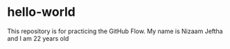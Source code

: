 # hello-world
This repository is for practicing the GitHub Flow.
My name is Nizaam Jeftha and I am 22 years old
